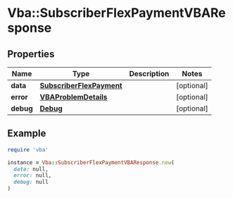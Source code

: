 # Vba::SubscriberFlexPaymentVBAResponse

## Properties

| Name | Type | Description | Notes |
| ---- | ---- | ----------- | ----- |
| **data** | [**SubscriberFlexPayment**](SubscriberFlexPayment.md) |  | [optional] |
| **error** | [**VBAProblemDetails**](VBAProblemDetails.md) |  | [optional] |
| **debug** | [**Debug**](Debug.md) |  | [optional] |

## Example

```ruby
require 'vba'

instance = Vba::SubscriberFlexPaymentVBAResponse.new(
  data: null,
  error: null,
  debug: null
)
```

